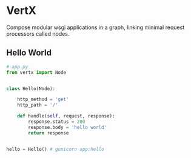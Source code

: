 # VertX

Compose modular wsgi applications in a graph, linking minimal request processors called nodes.


## Hello World

```python
# app.py
from vertx import Node


class Hello(Node):

    http_method = 'get'
    http_path = '/'

    def handle(self, request, response):
        response.status = 200
        response.body = 'hello world'
        return response


hello = Hello() # gunicorn app:hello
```
